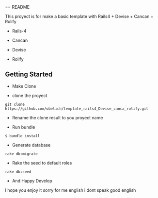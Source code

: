 == README

This proyect is for make a basic template with Rails4 + Devise + Cancan + Rolify 



* Rails-4

* Cancan

* Devise

* Rolify

## Getting Started

* Make Clone

* clone the proyect

```
git clone https://github.com/obelich/template_rails4_Devise_canca_rolify.git
```

* Rename the clone result to you proyect name


* Run bundle

```
$ bundle install
```

* Generate database

```
rake db:migrate
```

* Rake the seed to default roles

```
rake db:seed
```

* And Happy Develop

I hope you enjoy it sorry for me english i dont speak good english
